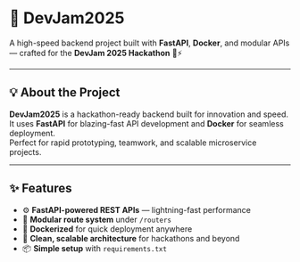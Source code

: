# 🚀 DevJam2025

A high-speed backend project built with **FastAPI**, **Docker**, and modular APIs — crafted for the **DevJam 2025 Hackathon** 🧠⚡  

---

## 💡 About the Project

**DevJam2025** is a hackathon-ready backend built for innovation and speed.  
It uses **FastAPI** for blazing-fast API development and **Docker** for seamless deployment.  
Perfect for rapid prototyping, teamwork, and scalable microservice projects.

---

## ✨ Features

- ⚙️ **FastAPI-powered REST APIs** — lightning-fast performance  
- 🧩 **Modular route system** under `/routers`  
- 🐳 **Dockerized** for quick deployment anywhere  
- 🧠 **Clean, scalable architecture** for hackathons and beyond  
- 📦 **Simple setup** with `requirements.txt`  


